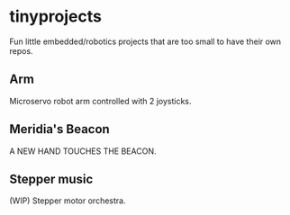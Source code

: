 # tinyprojects
Fun little embedded/robotics projects that are too small to have their own repos.

## Arm
Microservo robot arm controlled with 2 joysticks.

## Meridia's Beacon
A NEW HAND TOUCHES THE BEACON.

## Stepper music
(WIP) Stepper motor orchestra.
